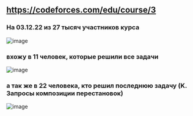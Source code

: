 ## https://codeforces.com/edu/course/3

### На 03.12.22 из 27 тысяч участников курса
![image](https://user-images.githubusercontent.com/27091175/205461004-d8a10d98-74fa-4136-9ed6-a66e58ba1cc0.png)
### вхожу в 11 человек, которые решили все задачи
![image](https://user-images.githubusercontent.com/27091175/205461058-57c5ad22-7e78-4605-8371-ecb7c5778a16.png)
### а так же в 22 человека, кто решил последнюю задачу (K. Запросы композиции перестановок)
![image](https://user-images.githubusercontent.com/27091175/205461090-45fd43d1-4eca-4286-95d2-807e58d1a669.png)
